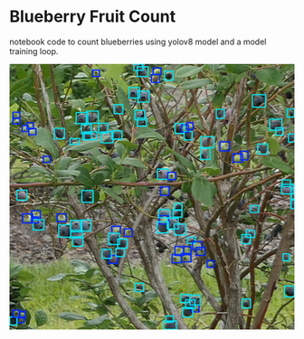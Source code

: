 # Blueberry Fruit Count

notebook code to count blueberries using yolov8 model and a model training loop.

![Screenshot](label_cover.png)
